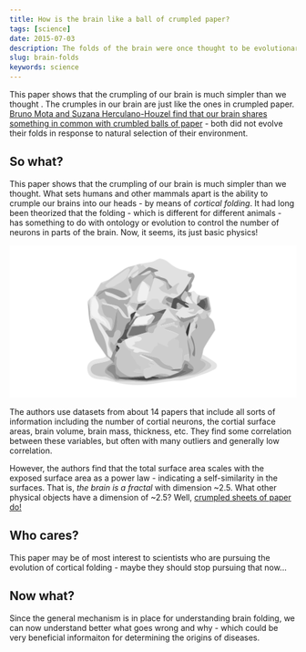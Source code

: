```yaml
---
title: How is the brain like a ball of crumpled paper?
tags: [science]
date: 2015-07-03
description: The folds of the brain were once thought to be evolutionary conserved, but now scientists have found that the folding may just be general physics at work.
slug: brain-folds
keywords: science
---
```


This paper shows that the crumpling of our brain is much simpler than we thought . The crumples in our brain are just like the ones in crumpled paper.
[Bruno Mota and Suzana Herculano-Houzel find that our brain shares something in common with crumbled balls of paper](http://dx.doi.org/10.1126/science.aaa9101) - both did not evolve their folds in response to natural selection of their environment.

## So what?
This paper shows that the crumpling of our brain is much simpler than we thought. What sets humans and other mammals apart is the ability to crumple our brains into our heads - by means of *cortical folding*. It had long been theorized that the folding - which is different for different animals - has something to do with ontology or evolution to control the number of neurons in parts of the brain. Now, it seems, its just basic physics!

![Crumpled paper has a lot more to do with brains than we previously thought](/img/crumpled_paper.svg)

The authors use datasets from about 14 papers that include all sorts of information including the number of cortial neurons, the cortial surface areas, brain volume, brain mass, thickness, etc. They find some correlation between these variables, but often with many outliers and generally low correlation.

However, the authors find that the total surface area scales with the exposed surface area as a power law - indicating a self-similarity in the surfaces. That is, *the brain is a fractal* with dimension ~2.5. What other physical objects have a dimension of ~2.5? Well, [crumpled sheets of paper do!](http://dx.doi.org/10.1103/PhysRevA.35.3056)

## Who cares? 

This paper may be of most interest to scientists who are pursuing the evolution of cortical folding - maybe they should stop pursuing that now...


## Now what?

Since the general mechanism is in place for understanding brain folding, we can now understand better what goes wrong and why - which could be very beneficial informaiton for determining the origins of diseases.
